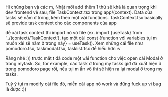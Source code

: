 Hi chúng bạn và các m, Nhật mới add thêm 1 thứ sẽ khá là quan trọng khi dev frontend về sau, file TaskContext.tsx trong app/(context). Data của tasks sẽ nằm ở trỏng, kèm theo một vài functions. TaskContext.tsx basically sẽ provide task context cho các components của app

để xài task context thì import nó vô file (ex. import {useTask} from '../(context)/TaskContext'), tạo một cái const {function với variables tụi m muốn xài sẽ nằm ở trong này} = useTask(). Xem những cái file như pomodoro.tsx, taskmodal.tsx, tasklist.tsx để hiểu hơn :v

Ráng nhé :)) trước mắt t đã code một vài function cho việc open cái Modal ở trong mytask. So, for example, các task ở trong my tasks giờ đã xuất hiện ở trong pomodoro page rồi, nếu tụi m ấn vô thì sẽ hiện ra lại modal ở trong my tasks.

Tuỳ ý tụi m modify cái file đó, miễn cái app nó work và đừng fuck up vì bug là được :))